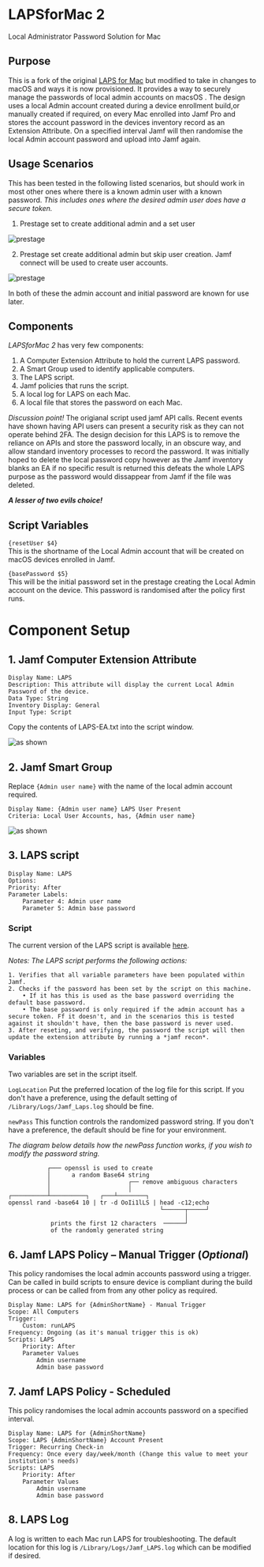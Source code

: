 # LAPSforMac 2
Local Administrator Password Solution for Mac

## Purpose  

This is a fork of the original [LAPS for Mac](https://github.com/NU-ITS/LAPSforMac) but modified to take in changes to macOS and ways it is now provisioned. 
It provides a way to securely manage the passwords of local admin accounts on macsOS .  The design uses a local Admin account created during a device enrollment build,or manually created if required, on every Mac enrolled into Jamf Pro and stores the account password in the devices inventory record as an Extension Attribute. On a specified interval Jamf will then randomise the local Admin account password and upload into Jamf again.

## Usage Scenarios
This has been tested in the following listed scenarios, but should work in most other ones where there is a known admin user with a known password. *This includes ones where the desired admin user does have a secure token.* 

1. Prestage set to create additional admin and a set user

![prestage](https://github.com/PhantomPhixer/LAPSforMac/blob/master/images/prestage-create-account.png)

2. Prestage set create additional admin but skip user creation. Jamf connect will be used to create user accounts.

![prestage](https://github.com/PhantomPhixer/LAPSforMac/blob/master/images/prestage-noaccount.png)

In both of these the admin account and initial password are known for use later.

## Components

*LAPSforMac 2* has very few components:

1. A Computer Extension Attribute to hold the current LAPS password.
2. A Smart Group used to identify applicable computers.
3. The LAPS script.
4. Jamf policies that runs the script.
5. A local log for LAPS on each Mac.
6. A local file that stores the password on each Mac.

*Discussion point!* The origianal script used jamf API calls. Recent events have shown having API users can present a security risk as they can not operate behind 2FA.
The design decision for this LAPS is to remove the reliance on APIs and store the password locally, in an obscure way, and allow standard inventory processes to record the password. 
It was initially hoped to delete the local password copy however as the Jamf inventory blanks an EA if no specific result is returned this defeats the whole LAPS purpose as the password would dissappear from Jamf if the file was deleted.

***A lesser of two evils choice!*** 


## Script Variables
   
```{resetUser $4}```  
This is the shortname of the Local Admin account that will be created on macOS devices enrolled in Jamf.  
   
```{basePassword $5}```  
This will be the initial password set in the prestage creating the Local Admin account on the device.  This password is randomised after the policy first runs.  

# Component Setup

## 1. Jamf Computer Extension Attribute

    Display Name: LAPS 
    Description: This attribute will display the current Local Admin Password of the device.  
    Data Type: String  
    Inventory Display: General  
    Input Type: Script 


Copy the contents of LAPS-EA.txt into the script window.

![as shown](https://github.com/PhantomPhixer/LAPSforMac/blob/master/images/EA-settings.png)

## 2. Jamf Smart Group
Replace ```{Admin user name}``` with the name of the local admin account required.

	Display Name: {Admin user name} LAPS User Present
	Criteria: Local User Accounts, has, {Admin user name}

![as shown](https://github.com/PhantomPhixer/LAPSforMac/blob/master/images/sg.png)

## 3. LAPS script
	Display Name: LAPS
	Options:
	Priority: After
	Parameter Labels:
		Parameter 4: Admin user name
		Parameter 5: Admin base password


### Script
The current version of the LAPS script is available [here](https://github.com/PhantomPhixer/LAPSforMac/blob/master/LAPS.sh).

*Notes: The LAPS script performs the following actions:*  

```
1. Verifies that all variable parameters have been populated within Jamf.  
2. Checks if the password has been set by the script on this machine.
	• If it has this is used as the base password overriding the default base password.
	• The base password is only required if the admin account has a secure token. Ff it doesn't, and in the scenarios this is tested against it shouldn't have, then the base password is never used.
3. After reseting, and verifying, the password the script will then update the extension attribute by running a *jamf recon*.

```

### Variables
Two variables are set in the script itself.

```LogLocation``` Put the preferred location of the log file for this script. If you don't have a preference, using the default setting of ```/Library/Logs/Jamf_Laps.log``` should be fine.  

```newPass``` This function controls the randomized password string. If you don't have a preference, the default should be fine for your environment.

*The diagram below details how the newPass function works, if you wish to modify the password string.*

			   ┌─── openssl is used to create 
			   │	  a random Base64 string
			   │				      ┌── remove ambiguous characters
			   │			          │
	┌──────────┴──────────┐	  ┌───┴────────┐
	openssl rand -base64 10 | tr -d OoIi1lLS | head -c12;echo
											   └──────┬─────┘
											   		  │
	        	prints the first 12 characters	──────┘
	          	of the randomly generated string

		
				

## 6. Jamf LAPS Policy – Manual Trigger (*Optional*)
This policy randomises the local admin accounts password using a trigger.
Can be called in build scripts to ensure device is compliant during the build process or can be called from from any other policy as required.

	Display Name: LAPS for {AdminShortName} - Manual Trigger
	Scope: All Computers
	Trigger: 
		Custom: runLAPS
	Frequency: Ongoing (as it's manual trigger this is ok)
	Scripts: LAPS
		Priority: After
		Parameter Values
			Admin username
			Admin base password

## 7. Jamf LAPS Policy - Scheduled
This policy randomises the local admin accounts password on a specified interval.

	Display Name: LAPS for {AdminShortName}
	Scope: LAPS {AdminShortName} Account Present
	Trigger: Recurring Check-in
	Frequency: Once every day/week/month (Change this value to meet your institution's needs)
	Scripts: LAPS
		Priority: After
		Parameter Values
			Admin username
			Admin base password


## 8. LAPS Log
A log is written to each Mac run LAPS for troubleshooting. The default location for this log is ```/Library/Logs/Jamf_LAPS.log``` which can be modified if desired.
